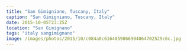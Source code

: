 ```yaml
---
title: "San Gimigniano, Tuscany, Italy"
caption: "San Gimigniano, Tuscany, Italy"
date: 2015-10-05T23:25Z
location: "San Gimignano"
tags: "italy sangimignano"
image: /images/photos/2015/10/c084a0c6164059866904064702529c6c.jpg
---
```

